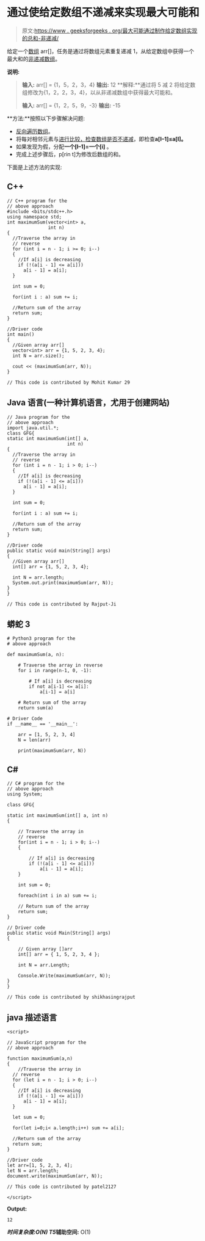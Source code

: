 # 通过使给定数组不递减来实现最大可能和

> 原文:[https://www . geeksforgeeks . org/最大可能通过制作给定数组实现的总和-非递减/](https://www.geeksforgeeks.org/maximum-sum-possible-by-making-given-array-non-decreasing/)

给定一个[数组](https://www.geeksforgeeks.org/array-data-structure/) arr[]，任务是通过将数组元素重复递减 1，从给定数组中获得一个最大和的[非递减数组](https://www.geeksforgeeks.org/check-whether-an-array-can-be-made-strictly-decreasing-by-modifying-at-most-one-element/)。

**说明:**

> **输入:** arr[] = {1，5，2，3，4}
> **输出:** 12
> **解释:**通过将 5 减 2 将给定数组修改为{1，2，2，3，4}，以从非递减数组中获得最大可能和。
> 
> **输入:** arr[] = {1，2，5，9，-3}
> **输出:** -15

**方法:**按照以下步骤解决问题:

*   [反向遍历数组](https://www.geeksforgeeks.org/c-program-to-traverse-an-array/)。
*   将每对相邻元素与[进行比较，检查数组是否不递减](https://www.geeksforgeeks.org/check-if-an-array-is-increasing-or-decreasing/)，即检查**a[I–1]≤a[I]。**
*   如果发现为假，分配**一个[I–1]=一个[i]** 。
*   完成上述步骤后，p[rin t]为修改后数组的和。

下面是上述方法的实现:

## C++

```
// C++ program for the
// above approach
#include <bits/stdc++.h>
using namespace std;
int maximumSum(vector<int> a,
               int n)
{
  //Traverse the array in
  // reverse
  for (int i = n - 1; i >= 0; i--)
  {
    //If a[i] is decreasing
    if (!(a[i - 1] <= a[i]))
      a[i - 1] = a[i];
  }

  int sum = 0;

  for(int i : a) sum += i;

  //Return sum of the array
  return sum;
}

//Driver code
int main()
{
  //Given array arr[]
  vector<int> arr = {1, 5, 2, 3, 4};
  int N = arr.size();

  cout << (maximumSum(arr, N));
}

// This code is contributed by Mohit Kumar 29
```

## Java 语言(一种计算机语言，尤用于创建网站)

```
// Java program for the
// above approach
import java.util.*;
class GFG{
static int maximumSum(int[] a,
                      int n)
{
  //Traverse the array in
  // reverse
  for (int i = n - 1; i > 0; i--)
  {
    //If a[i] is decreasing
    if (!(a[i - 1] <= a[i]))
      a[i - 1] = a[i];
  }

  int sum = 0;

  for(int i : a) sum += i;

  //Return sum of the array
  return sum;
}

//Driver code
public static void main(String[] args)
{
  //Given array arr[]
  int[] arr = {1, 5, 2, 3, 4};

  int N = arr.length;
  System.out.print(maximumSum(arr, N));
}
}

// This code is contributed by Rajput-Ji
```

## 蟒蛇 3

```
# Python3 program for the
# above approach

def maximumSum(a, n):

    # Traverse the array in reverse
    for i in range(n-1, 0, -1):

        # If a[i] is decreasing
        if not a[i-1] <= a[i]:
            a[i-1] = a[i]

    # Return sum of the array
    return sum(a)

# Driver Code
if __name__ == '__main__':

    arr = [1, 5, 2, 3, 4]
    N = len(arr)

    print(maximumSum(arr, N))
```

## C#

```
// C# program for the
// above approach
using System;

class GFG{

static int maximumSum(int[] a, int n)
{

    // Traverse the array in
    // reverse
    for(int i = n - 1; i > 0; i--)
    {

        // If a[i] is decreasing
        if (!(a[i - 1] <= a[i]))
            a[i - 1] = a[i];
    }

    int sum = 0;

    foreach(int i in a) sum += i;

    // Return sum of the array
    return sum;
}

// Driver code
public static void Main(String[] args)
{

    // Given array []arr
    int[] arr = { 1, 5, 2, 3, 4 };

    int N = arr.Length;

    Console.Write(maximumSum(arr, N));
}
}

// This code is contributed by shikhasingrajput
```

## java 描述语言

```
<script>

// JavaScript program for the
// above approach

function maximumSum(a,n)
{
    //Traverse the array in
  // reverse
  for (let i = n - 1; i > 0; i--)
  {
    //If a[i] is decreasing
    if (!(a[i - 1] <= a[i]))
      a[i - 1] = a[i];
  }

  let sum = 0;

  for(let i=0;i< a.length;i++) sum += a[i];

  //Return sum of the array
  return sum;
}

//Driver code
let arr=[1, 5, 2, 3, 4];
let N = arr.length;
document.write(maximumSum(arr, N));

// This code is contributed by patel2127

</script>
```

**Output:** 

```
12
```

***时间复杂度:**O(N)*
T5**辅助空间:** O(1)